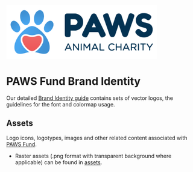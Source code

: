 <img src="assets/logo_full_v3_M.png" alt="PAWS logo" width=400px >

# PAWS Fund Brand Identity

Our detailed [Brand Identity guide](PAWS_Brand_Identity_Guide_English.pdf) contains sets of vector logos, the guidelines for the font and colormap usage.

## Assets
Logo icons, logotypes, images and other related content associated with [PAWS Fund](https://paws.fund/).
* Raster assets (.png format with transparent background where applicable) can be found in [assets](assets/).
